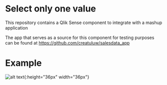 # Select only one value
This repository contains a Qlik Sense component to integrate with a mashup application

The app that serves as a source for this component for testing purposes can be found at https://github.com/creatuluw/salesdata_app

# Example

![alt text](https://raw.githubusercontent.com/creatuluw/select_one_value/master/example.gif){:height="36px" width="36px"}
